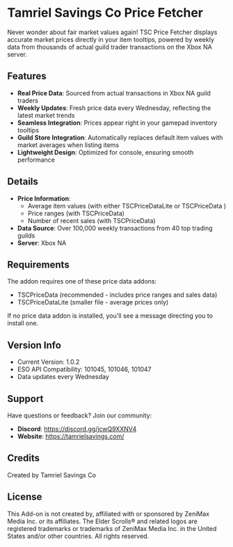 # Tamriel Savings Co Price Fetcher

Never wonder about fair market values again! TSC Price Fetcher displays accurate market prices directly in your item tooltips, powered by weekly data from thousands of actual guild trader transactions on the Xbox NA server.

## Features

- **Real Price Data**: Sourced from actual transactions in Xbox NA guild traders
- **Weekly Updates**: Fresh price data every Wednesday, reflecting the latest market trends
- **Seamless Integration**: Prices appear right in your gamepad inventory tooltips
- **Guild Store Integration**: Automatically replaces default item values with market averages when listing items
- **Lightweight Design**: Optimized for console, ensuring smooth performance

## Details

- **Price Information**: 
  - Average item values (with either TSCPriceDataLite or TSCPriceData )
  - Price ranges (with TSCPriceData)
  - Number of recent sales (with TSCPriceData)
- **Data Source**: Over 100,000 weekly transactions from 40 top trading guilds
- **Server**: Xbox NA

## Requirements

The addon requires one of these price data addons:
- TSCPriceData (recommended - includes price ranges and sales data)
- TSCPriceDataLite (smaller file - average prices only)

If no price data addon is installed, you'll see a message directing you to install one.

## Version Info

- Current Version: 1.0.2
- ESO API Compatibility: 101045, 101046, 101047
- Data updates every Wednesday

## Support

Have questions or feedback? Join our community:

- **Discord**: https://discord.gg/jcwQ9XXNV4
- **Website**: https://tamrielsavings.com/

## Credits

Created by Tamriel Savings Co

## License

This Add-on is not created by, affiliated with or sponsored by ZeniMax Media Inc. or its affiliates. 
The Elder Scrolls® and related logos are registered trademarks or trademarks of ZeniMax Media Inc. in the United States and/or other countries. 
All rights reserved.